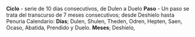 **Ciclo** - serie de 10 días consecutivos, de Dulen a Duelo
**Paso** - Un paso se trata del transcurso de 7 meses consecutivos; desde Deshielo hasta Penuria
Calendario:
	**Días**; Dulen, Shulen, Theden, Odren, Hepten, Saen, Ocaso, Abatida, Prendido y Duelo.
	**Meses**; Deshielo, 